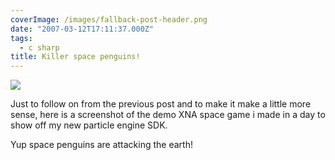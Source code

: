 ```yaml
---
coverImage: /images/fallback-post-header.png
date: "2007-03-12T17:11:37.000Z"
tags:
  - c sharp
title: Killer space penguins!
---
```


[![](https://www.mikecann.co.uk/Images/Others/spacepenguin.png)](https://www.mikecann.co.uk/Images/Others/spacepenguin.png)

Just to follow on from the previous post and to make it make a little more sense, here is a screenshot of the demo XNA space game i made in a day to show off my new particle engine SDK.

<!-- more -->

Yup space penguins are attacking the earth!
